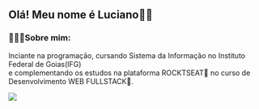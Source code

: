 ## Olá! Meu nome é Luciano👍🏻</h2>
<h3 align="left">🧑🏼‍💻Sobre mim:</h3>
<p aling="center"> Inciante na programação, cursando Sistema da Informação no Instituto Federal de Goias(IFG)<br>
e complementando os estudos na plataforma ROCKTSEAT💜 no curso de Desenvolvimento WEB FULLSTACK🚀.<br>
</p>
<picture>
  <source
    srcset="https://github-readme-stats.vercel.app/api?username=lucianop-bs&show_icons=true&theme=dark"
    media="(prefers-color-scheme: dark)"
  />
  <source
    srcset="https://github-readme-stats.vercel.app/api?username=lucianop-bs&show_icons=true"
    media="(prefers-color-scheme: light), (prefers-color-scheme: no-preference)"
  />
  <img src="https://github-readme-stats.vercel.app/api?username=lucianop-bs&show_icons=true" />
</picture>
